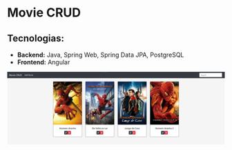 # Movie CRUD

## Tecnologias: 
- **Backend:** Java, Spring Web, Spring Data JPA, PostgreSQL
- **Frontend:** Angular

![Screen img](imgs/screen.png)
